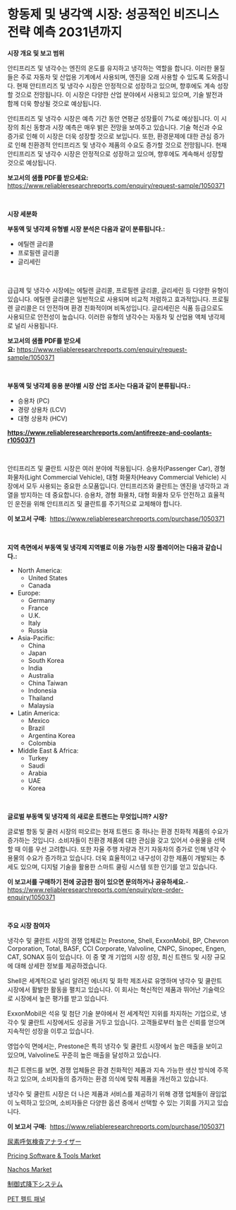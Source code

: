 <p><h1>항동제 및 냉각액 시장: 성공적인 비즈니스 전략 예측 2031년까지</h1></p><p><strong>시장 개요 및 보고 범위</strong></p>
<p><p>안티프리즈 및 냉각수는 엔진의 온도를 유지하고 냉각하는 역할을 합니다. 이러한 물질들은 주로 자동차 및 산업용 기계에서 사용되며, 엔진을 오래 사용할 수 있도록 도와줍니다. 현재 안티프리즈 및 냉각수 시장은 안정적으로 성장하고 있으며, 향후에도 계속 성장할 것으로 전망됩니다. 이 시장은 다양한 산업 분야에서 사용되고 있으며, 기술 발전과 함께 더욱 향상될 것으로 예상됩니다.</p><p>안티프리즈 및 냉각수 시장은 예측 기간 동안 연평균 성장률이 7%로 예상됩니다. 이 시장의 최신 동향과 시장 예측은 매우 밝은 전망을 보여주고 있습니다. 기술 혁신과 수요 증가로 인해 이 시장은 더욱 성장할 것으로 보입니다. 또한, 환경문제에 대한 관심 증가로 인해 친환경적 안티프리즈 및 냉각수 제품의 수요도 증가할 것으로 전망됩니다. 현재 안티프리즈 및 냉각수 시장은 안정적으로 성장하고 있으며, 향후에도 계속해서 성장할 것으로 예상됩니다.</p></p>
<p><strong>보고서의 샘플 PDF를 받으세요:</strong> <a href="https://www.reliableresearchreports.com/enquiry/request-sample/1050371">https://www.reliableresearchreports.com/enquiry/request-sample/1050371</a></p>
<p>&nbsp;</p>
<p><strong>시장 세분화</strong></p>
<p><strong>부동액 및 냉각제 유형별 시장 분석은 다음과 같이 분류됩니다.:</strong></p>
<p><ul><li>에틸렌 글리콜</li><li>프로필렌 글리콜</li><li>글리세린</li></ul></p>
<p>&nbsp;</p>
<p><p>급급제 및 냉각수 시장에는 에틸렌 글리콜, 프로필렌 글리콜, 글리세린 등 다양한 유형이 있습니다. 에틸렌 글리콜은 일반적으로 사용되며 비교적 저렴하고 효과적입니다. 프로필렌 글리콜은 더 안전하며 환경 친화적이며 비독성입니다. 글리세린은 식품 등급으로도 사용되므로 안전성이 높습니다. 이러한 유형의 냉각수는 자동차 및 산업용 액체 냉각제로 널리 사용됩니다.</p></p>
<p><strong>보고서의 샘플 PDF를 받으세요:</strong>&nbsp;<a href="https://www.reliableresearchreports.com/enquiry/request-sample/1050371">https://www.reliableresearchreports.com/enquiry/request-sample/1050371</a></p>
<p>&nbsp;</p>
<p><strong> 부동액 및 냉각제 응용 분야별 시장 산업 조사는 다음과 같이 분류됩니다.:</strong></p>
<p><ul><li>승용차 (PC)</li><li>경량 상용차 (LCV)</li><li>대형 상용차 (HCV)</li></ul></p>
<p><strong><a href="https://www.reliableresearchreports.com/antifreeze-and-coolants-r1050371">https://www.reliableresearchreports.com/antifreeze-and-coolants-r1050371</a></strong></p>
<p>&nbsp;</p>
<p><p>안티프리즈 및 쿨란트 시장은 여러 분야에 적용됩니다. 승용차(Passenger Car), 경형 화물차(Light Commercial Vehicle), 대형 화물차(Heavy Commercial Vehicle) 시장에서 모두 사용되는 중요한 소모품입니다. 안티프리즈와 쿨란트는 엔진을 냉각하고 과열을 방지하는 데 중요합니다. 승용차, 경형 화물차, 대형 화물차 모두 안전하고 효율적인 운전을 위해 안티프리즈 및 쿨란트를 주기적으로 교체해야 합니다.</p></p>
<p><strong>이 보고서 구매:</strong>&nbsp; <a href="https://www.reliableresearchreports.com/purchase/1050371">https://www.reliableresearchreports.com/purchase/1050371</a></p>
<p>&nbsp;</p>
<p><strong>지역 측면에서 부동액 및 냉각제 지역별로 이용 가능한 시장 플레이어는 다음과 같습니다.:</strong></p>
<p><ul>
    <li>
        North America:
        <ul>
            <li>United States</li>
            <li>Canada</li>
        </ul>
    </li>
    <li>
        Europe:
        <ul>
            <li>Germany</li>
            <li>France</li>
            <li>U.K.</li>
            <li>Italy</li>
            <li>Russia</li>
        </ul>
    </li>
    <li>
        Asia-Pacific:
        <ul>
            <li>China</li>
            <li>Japan</li>
            <li>South Korea</li>
            <li>India</li>
            <li>Australia</li>
            <li>China Taiwan</li>
            <li>Indonesia</li>
            <li>Thailand</li>
            <li>Malaysia</li>
        </ul>
    </li>
    <li>
        Latin America:
        <ul>
            <li>Mexico</li>
            <li>Brazil</li>
            <li>Argentina Korea</li>
            <li>Colombia</li>
        </ul>
    </li>
    <li>
        Middle East & Africa:
        <ul>
            <li>Turkey</li>
            <li>Saudi</li>
            <li>Arabia</li>
            <li>UAE</li>
            <li>Korea</li>
        </ul>
    </li>
    </ul></p>
<p>&nbsp;</p>
<p><strong>글로벌 부동액 및 냉각제 의 새로운 트렌드는 무엇입니까? 시장?</strong></p>
<p><p>글로벌 항동 및 쿨러 시장의 떠오르는 현재 트렌드 중 하나는 환경 친화적 제품의 수요가 증가하는 것입니다. 소비자들이 친환경 제품에 대한 관심을 갖고 있어서 수용물을 선택할 때 이를 우선 고려합니다. 또한 자율 주행 차량과 전기 자동차의 증가로 인해 냉각 수용물의 수요가 증가하고 있습니다. 더욱 효율적이고 내구성이 강한 제품이 개발되는 추세도 있으며, 디지털 기술을 활용한 스마트 쿨링 시스템 또한 인기를 얻고 있습니다.</p></p>
<p><strong>이 보고서를 구매하기 전에 궁금한 점이 있으면 문의하거나 공유하세요.</strong>- <a href="https://www.reliableresearchreports.com/enquiry/pre-order-enquiry/1050371">https://www.reliableresearchreports.com/enquiry/pre-order-enquiry/1050371</a></p>
<p>&nbsp;</p>
<p><strong>주요 시장 참여자</strong></p>
<p><p>냉각수 및 쿨란트 시장의 경쟁 업체로는 Prestone, Shell, ExxonMobil, BP, Chevron Corporation, Total, BASF, CCI Corporate, Valvoline, CNPC, Sinopec, Engen, CAT, SONAX 등이 있습니다. 이 중 몇 개 기업의 시장 성장, 최신 트렌드 및 시장 규모에 대해 상세한 정보를 제공하겠습니다.</p><p>Shell은 세계적으로 널리 알려진 에너지 및 화학 제조사로 유명하며 냉각수 및 쿨란트 시장에서 활발한 활동을 펼치고 있습니다. 이 회사는 혁신적인 제품과 뛰어난 기술력으로 시장에서 높은 평가를 받고 있습니다.</p><p>ExxonMobil은 석유 및 첨단 기술 분야에서 전 세계적인 지위를 차지하는 기업으로, 냉각수 및 쿨란트 시장에서도 성공을 거두고 있습니다. 고객들로부터 높은 신뢰를 얻으며 지속적인 성장을 이루고 있습니다.</p><p>영업수익 면에서는, Prestone은 특히 냉각수 및 쿨란트 시장에서 높은 매출을 보이고 있으며, Valvoline도 꾸준히 높은 매출을 달성하고 있습니다.</p><p>최근 트렌드를 보면, 경쟁 업체들은 환경 친화적인 제품과 지속 가능한 생산 방식에 주목하고 있으며, 소비자들의 증가하는 환경 의식에 맞춰 제품을 개선하고 있습니다.</p><p>냉각수 및 쿨란트 시장은 더 나은 제품과 서비스를 제공하기 위해 경쟁 업체들이 끊임없이 노력하고 있으며, 소비자들은 다양한 옵션 중에서 선택할 수 있는 기회를 가지고 있습니다.</p></p>
<p><strong>이 보고서 구매:</strong>&nbsp;&nbsp;<a href="https://www.reliableresearchreports.com/purchase/1050371">https://www.reliableresearchreports.com/purchase/1050371</a></p>
<p><p><a href="https://medium.com/@barrymundy88/%E5%B0%BF%E7%B4%A0%E5%91%BC%E5%90%B8%E3%83%86%E3%82%B9%E3%83%88%E3%82%A2%E3%83%8A%E3%83%A9%E3%82%A4%E3%82%B6%E3%83%BC%E5%B8%82%E5%A0%B4%E3%81%AE%E3%82%A4%E3%83%B3%E3%82%B5%E3%82%A4%E3%83%88-%E5%B8%82%E5%A0%B4%E5%82%BE%E5%90%91-%E6%88%90%E9%95%B7-2024%E5%B9%B4%E3%81%8B%E3%82%892031%E5%B9%B4%E3%81%BE%E3%81%A7%E3%81%AE%E4%BA%88%E6%B8%AC-7db4b3dd39b4">尿素呼気検査アナライザー</a></p><p><a href="https://issuu.com/reportprime-2/docs/pricing-software-tools-market-size-2030.pptx">Pricing Software & Tools Market</a></p><p><a href="https://github.com/Whitneyboyettebo9kiw7yr13/Market-Research-Report-List-2/blob/main/nachos-market.md">Nachos Market</a></p><p><a href="https://medium.com/@darieenson678546/%E5%88%B6%E5%BE%A1%E5%9E%8B%E9%99%8D%E4%B8%8B%E3%82%B7%E3%82%B9%E3%83%86%E3%83%A0%E5%B8%82%E5%A0%B4%E5%88%86%E6%9E%90-%E3%81%9D%E3%81%AEcagr-%E5%B8%82%E5%A0%B4%E3%82%BB%E3%82%B0%E3%83%A1%E3%83%B3%E3%83%86%E3%83%BC%E3%82%B7%E3%83%A7%E3%83%B3-%E3%81%8A%E3%82%88%E3%81%B3%E3%82%B0%E3%83%AD%E3%83%BC%E3%83%90%E3%83%AB%E7%94%A3%E6%A5%AD%E6%A6%82%E8%A6%81-ea1cb6c2a9e5">制御式降下システム</a></p><p><a href="https://github.com/fernandotryO5lson96765/Market-Research-Report-List-1/blob/main/370854517334.md">PET 펠트 패널</a></p></p>